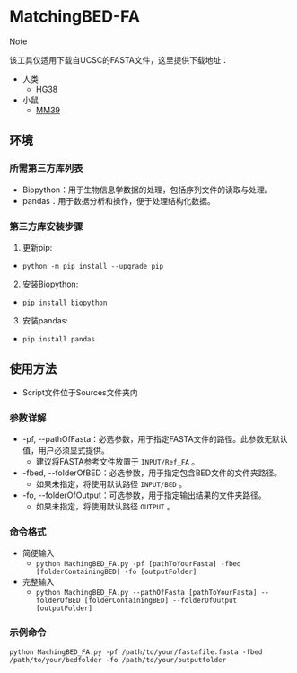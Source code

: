 # MatchingBED-FA
> [!NOTE]
> 该工具仅适用下载自UCSC的FASTA文件，这里提供下载地址：
> * 人类
>   - [HG38](https://hgdownload.soe.ucsc.edu/goldenPath/hg38/bigZips/hg38.fa.gz)
> * 小鼠
>   - [MM39](https://hgdownload.soe.ucsc.edu/goldenPath/mm39/bigZips/mm39.fa.gz)

## 环境
### 所需第三方库列表
* Biopython：用于生物信息学数据的处理，包括序列文件的读取与处理。
* pandas：用于数据分析和操作，便于处理结构化数据。
### 第三方库安装步骤
1. 更新pip:
* `python -m pip install --upgrade pip`
2. 安装Biopython:
* `pip install biopython`
3. 安装pandas:
* `pip install pandas`

## 使用方法
* Script文件位于Sources文件夹内
### 参数详解
* -pf, --pathOfFasta：必选参数，用于指定FASTA文件的路径。此参数无默认值，用户必须显式提供。
    * 建议将FASTA参考文件放置于 `INPUT/Ref_FA` 。
* -fbed, --folderOfBED：必选参数，用于指定包含BED文件的文件夹路径。
    * 如果未指定，将使用默认路径 `INPUT/BED` 。
* -fo, --folderOfOutput：可选参数，用于指定输出结果的文件夹路径。
    * 如果未指定，将使用默认路径 `OUTPUT` 。
### 命令格式
* 简便输入
    *    ```python MachingBED_FA.py -pf [pathToYourFasta] -fbed [folderContainingBED] -fo [outputFolder]```
* 完整输入
    *    ```python MachingBED_FA.py --pathOfFasta [pathToYourFasta] --folderOfBED [folderContainingBED] --folderOfOutput [outputFolder]```
### 示例命令
    python MachingBED_FA.py -pf /path/to/your/fastafile.fasta -fbed /path/to/your/bedfolder -fo /path/to/your/outputfolder
